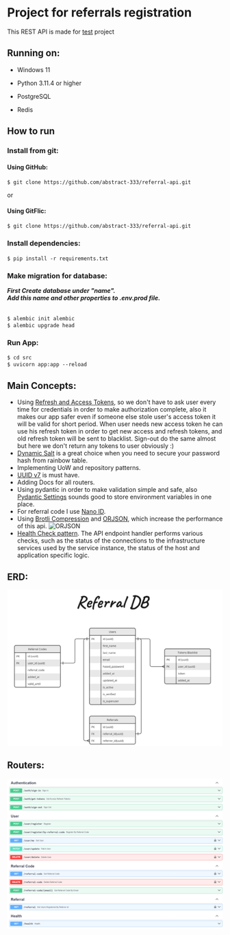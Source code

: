 # Project for referrals registration

This REST API is made for [test](https://docs.google.com/document/d/1YaiDiza5U3i0ZxmYuZt7ZCRgGycLgDnq/edit) project
<br/>

## Running on:

* Windows 11

* Python 3.11.4 or higher

* PostgreSQL
* Redis

## How to run

### Install from git:
#### Using GitHub:
```shell
$ git clone https://github.com/abstract-333/referral-api.git
```
or 
#### Using GitFlic:
```shell
$ git clone https://github.com/abstract-333/referral-api.git
```

### Install dependencies:

```shell
$ pip install -r requirements.txt
```

### Make migration for database:

_<strong>
First Create database under "name".
<br>
Add this name and other properties to .env.prod file.
</strong>_
<br>
<br>

```shell
$ alembic init alembic
$ alembic upgrade head
```

### Run App:

```shell
$ cd src
$ uvicorn app:app --reload
```

## Main Concepts:

* Using [Refresh and Access Tokens](https://stateful.com/blog/oauth-refresh-token-best-practices), so we don't have to
  ask
  user every time for credentials in order to make authorization complete, also it makes our app safer even if someone
  else stole user's access token it will be valid for short period. When user needs new access token he can use his
  refresh
  token in order to get new access and refresh tokens, and old refresh token will be sent to blacklist. Sign-out do the
  same almost but here we don't return any tokens to user obviously :)
* [Dynamic Salt](https://auth0.com/blog/adding-salt-to-hashing-a-better-way-to-store-passwords/) is a great choice when
  you need to secure your password hash from rainbow table.
* Implementing UoW and repository patterns.
* [UUID v7](https://www.ietf.org/archive/id/draft-peabody-dispatch-new-uuid-format-04.html#name-uuid-version-7) is must
  have.
* Adding Docs for all routers.
* Using pydantic in order to make validation simple and safe,
  also [Pydantic Settings](https://docs.pydantic.dev/latest/concepts/pydantic_settings/) sounds good to store
  environment
  variables in one place.
* For referral code I use [Nano ID](https://zelark.github.io/nano-id-cc/).
* Using [Brotli Compression](https://www.coralnodes.com/gzip-vs-brotli/)
  and [ORJSON](https://github.com/ijl/orjson), which increase the
  performance of this api.
  ![ORJSON](https://github.com/ijl/orjson/raw/master/doc/serialization.png)
* [Health Check pattern](https://microservices.io/patterns/observability/health-check-api.html). The API endpoint
  handler performs various checks, such as
  the status of the connections to the infrastructure services used by the service instance,
  the status of the host and application specific logic.

## ERD:

![referral_db](./images/referral_db.jpg)

## Routers:

![routers](./images/routers.png)
